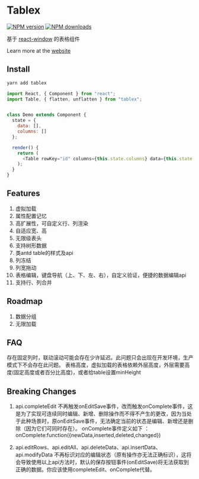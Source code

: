 # Tablex

[![NPM version](https://img.shields.io/npm/v/tablex.svg?style=flat)](https://npmjs.org/package/tablex) [![NPM downloads](http://img.shields.io/npm/dm/tablex.svg?style=flat)](http://npmjs.com/package/tablex)

基于 [react-window](https://github.com/bvaughn/react-window) 的表格组件

Learn more at the [website](https://nexxluo.github.io/tablex)


## Install

```powershell
yarn add tablex
```

```javascript
import React, { Component } from "react";
import Table, { flatten, unflatten } from "tablex";


class Demo extends Component {
  state = {
    data: [],
    columns: []
  };

  render() {
    return (
      <Table rowKey="id" columns={this.state.columns} data={this.state.data} />
    );
  }
}
```

## Features

1. 虚拟加载
2. 属性配置记忆
3. 高扩展性，可自定义行、列渲染
3. 自适应宽、高
4. 无限级表头
5. 支持树形数据 
7. 类antd table的样式及api
8. 列冻结
9. 列宽拖动
10. 表格编辑，键盘导航（上、下、左、右），自定义验证，便捷的数据编辑api
11. 支持行、列合并
 
## Roadmap

1. 数据分组
2. 无限加载


## FAQ

存在固定列时，联动滚动可能会存在少许延迟。此问题只会出现在开发环境，生产模式下不会存在此问题。
表格高度，虚拟加载的表格依赖外层高度，外层需要高度(固定高度或者百分比高度)，或者给table设置minHeight
 

 ## Breaking Changes

 1. api.completeEdit 不再触发onEditSave事件，改而触发onComplete事件，这是为了实现可连续同时编辑、新增、删除操作而不得不产生的更改，因为当处于此种场景时，原onEditSave事件，无法确定当前的状态是编辑、新增还是删除（因为它们可同时存在）。
    onComplete事件定义如下 ：onComplete:function({newData,inserted,deleted,changed})

 2. api.editRows、api.editAll、api.deleteData、api.insertData、api.modifyData 不再标识对应的编辑状态（原有操作亦无法正确标识），这将会导致使用以上api方法时，默认的保存按钮事件(onEditSave)将无法获取到正确的数据。你应该使用completeEdit、onComplete代替。